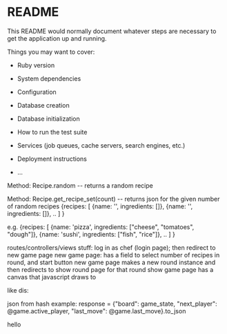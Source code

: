 # README

This README would normally document whatever steps are necessary to get the
application up and running.

Things you may want to cover:

* Ruby version

* System dependencies

* Configuration

* Database creation

* Database initialization

* How to run the test suite

* Services (job queues, cache servers, search engines, etc.)

* Deployment instructions

* ...

Method: Recipe.random -- returns a random recipe


Method: Recipe.get_recipe_set(count) -- returns json for the given number of random recipes
  {recipes:
    [
      {name: '', ingredients: []},
      {name: '', ingredients: []},
      ..
    ]
  }

e.g.
  {recipes:
    [
      {name: 'pizza', ingredients: ["cheese", "tomatoes", "dough"]},
      {name: 'sushi', ingredients: ["fish", "rice"]},
      ..
    ]
  }

routes/controllers/views stuff:
log in as chef (login page); then redirect to new game page
new game page: has a field to select number of recipes in round, and start button
new game page makes a new round instance and then redirects to show round page for that round
show game page has a canvas that javascript draws to

like dis:
<canvas id="canvas" width="<%= @canvas_size %>" height="<%= @canvas_size %>"></canvas>


  
json from hash example:
response = {"board": game_state, "next_player": @game.active_player, "last_move": @game.last_move}.to_json

hello
